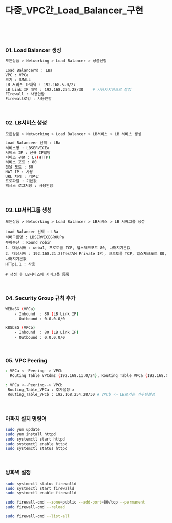 <h1>다중_VPC간_Load_Balancer_구현</h1>
</br>
</br>
</br>

<h3>01. Load Balancer 생성</h3>

```bash
모든상품 > Networking > Load Balancer > 상품신청

Load Balancer명 : LBa
VPC : VPCa
크기 : SMALL
LB 서비스 IP대역 : 192.168.5.0/27
LB Link IP 대역 : 192.168.254.28/30    # 사용자지정으로 설정
FIrewall : 사용안함
Firewall로깅 : 사용안함
```

</br>

<h3>02. LB서비스 생성</h3>

```bash
모든상품 > Networking > Load Balancer > LB서비스 > LB 서비스 생성

Load Balanceer 선택 : LBa
서비스명 : LBSERVICEa
서비스 IP : 신규 IP할당
서비스 구분 : L7(HTTP)
서비스 포트 : 80
전달 포트 : 80
NAT IP : 사용
URL 처리 : 기본값
프로파일 : 기본값
액세스 로그저장 : 사용안함
```

</br>

<h3>03. LB서버그룹 생성</h3>

```baash
모든상품 > Networking > Load Balancer > LB서비스 > LB 서버그룹 생성

Load Balancer 선택 : LBa
서버그룹명 : LBSERVICEGROUPa
부하분산 : Round robin
1. 대상서버 : weba1, 프로토콜 TCP, 헬스체크포트 80, 나머지기본값
2. 대상서버 : 192.168.21.2(TestVM Private IP), 프로토콜 TCP, 헬스체크포트 80, 나머지기본값
HTTp1.1 : 사용

# 생성 후 LB서비스에 서버그룹 등록
```

</br>

<h3>04. Security Group 규칙 추가</h3>

```bash
WEBaSG (VPCa)
    - Inbound  : 80 (LB Link IP)
    - Outbound : 0.0.0.0/0

K8SbSG (VPCb)
    - Inbound  : 80 (LB Link IP)
    - Outbound : 0.0.0.0/0
```

</br>

<h3>05. VPC Peering</h3>

```bash
: VPCa <--Peering--> VPCb
  Routing_Table_VPCdmz (192.168.11.0/24), Routing_Table_VPCa (192.168.0.0/24,192.168.254.28/30)

: VPCa <--Peering--> VPCb
 Routing_Table_VPCa : 추가설정 x
 Routing_Table_VPCb : 192.168.254.28/30 # VPCb -> LB로가는 라우팅설정
```

</br>

<h3>아파치 설치 명령어</h3>

```bash
sudo yum update
sudo yum install httpd
sudo systemctl start httpd
sudo systemctl enable httpd
sudo systemctl status httpd
```

</br>

<h3>방화벽 설정</h3>

```bash
sudo systmectl status firewalld
sudo systmectl start firewalld
sudo systmectl enable firewalld

sudo firewall-cmd --zone=public --add-port=80/tcp --permanent
sudo firewall-cmd --reload

sudo firewall-cmd --list-all
```
